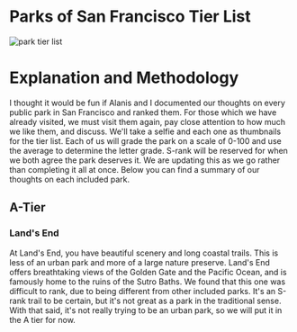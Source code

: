 # Parks of San Francisco Tier List

<img src="/images/TierList1.png" alt="park tier list" />

# Explanation and Methodology

I thought it would be fun if Alanis and I documented our thoughts on every public park in San Francisco and ranked them. For those which we have already visited, we must visit them again, pay close attention to how much we like them, and discuss. We'll take a selfie and each one as thumbnails for the tier list. Each of us will grade the park on a scale of 0-100 and use the average to determine the letter grade. S-rank will be reserved for when we both agree the park deserves it. We are updating this as we go rather than completing it all at once. Below you can find a summary of our thoughts on each included park. 

## A-Tier

### Land's End

At Land's End, you have beautiful scenery and long coastal trails. This is less of an urban park and more of a large nature preserve. Land's End offers breathtaking views of the Golden Gate and the Pacific Ocean, and is famously home to the ruins of the Sutro Baths. We found that this one was difficult to rank, due to being different from other included parks. It's an S-rank trail to be certain, but it's not great as a park in the traditional sense. With that said, it's not really trying to be an urban park, so we will put it in the A tier for now.